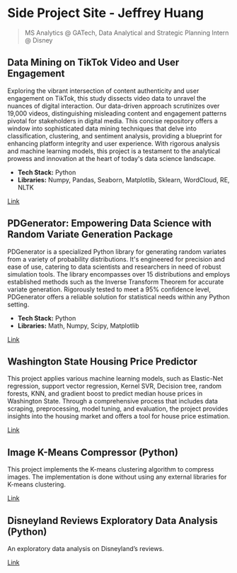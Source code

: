 # Side Project Site - Jeffrey Huang
> MS Analytics @ GATech, Data Analytical and Strategic Planning Intern @ Disney

## Data Mining on TikTok Video and User Engagement

Exploring the vibrant intersection of content authenticity and user engagement on TikTok, this study dissects video data to unravel the nuances of digital interaction. Our data-driven approach scrutinizes over 19,000 videos, distinguishing misleading content and engagement patterns pivotal for stakeholders in digital media. This concise repository offers a window into sophisticated data mining techniques that delve into classification, clustering, and sentiment analysis, providing a blueprint for enhancing platform integrity and user experience. With rigorous analysis and machine learning models, this project is a testament to the analytical prowess and innovation at the heart of today's data science landscape.

- **Tech Stack:** Python
- **Libraries:** Numpy, Pandas, Seaborn, Matplotlib, Sklearn, WordCloud, RE, NLTK
  
[Link](https://github.com/jhuang678/Tiktok_Video)

## PDGenerator: Empowering Data Science with Random Variate Generation Package

PDGenerator is a specialized Python library for generating random variates from a variety of probability distributions. It's engineered for precision and ease of use, catering to data scientists and researchers in need of robust simulation tools. The library encompasses over 15 distributions and employs established methods such as the Inverse Transform Theorem for accurate variate generation. Rigorously tested to meet a 95% confidence level, PDGenerator offers a reliable solution for statistical needs within any Python setting.

- **Tech Stack:** Python
- **Libraries:** Math, Numpy, Scipy, Matplotlib
  
[Link](https://github.com/jhuang678/Distribution_Generator)

## Washington State Housing Price Predictor

This project applies various machine learning models, such as Elastic-Net regression, support vector regression, Kernel SVR, Decision tree, random forests, KNN, and gradient boost to predict median house prices in Washington State. Through a comprehensive process that includes data scraping, preprocessing, model tuning, and evaluation, the project provides insights into the housing market and offers a tool for house price estimation.

[Link](https://github.com/jhuang678/WA_House_Price_Predictor)

## Image K-Means Compressor (Python)
This project implements the K-means clustering algorithm to compress images. The implementation is done without using any external libraries for K-means clustering.

[Link](https://github.com/jhuang678/Image_Compression)

## Disneyland Reviews Exploratory Data Analysis (Python)
An exploratory data analysis on Disneyland’s reviews.

[Link](https://github.com/jhuang678/Disneyland_Reviews_EDA)



